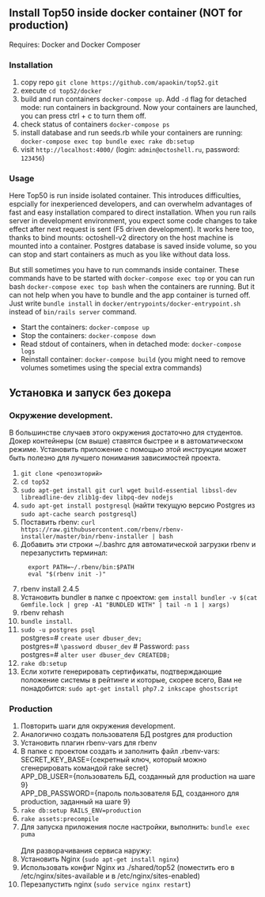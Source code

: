 
## Install Top50 inside  docker container (NOT for production)
Requires: Docker and Docker Composer
### Installation

1. copy repo `git clone https://github.com/apaokin/top52.git`
1. execute `cd top52/docker`
1. build and run containers `docker-compose up`. Add `-d` flag for detached mode: run containers in background. Now your containers are launched, you can press  ctrl + c to turn them off.
1. check status of containers `docker-compose ps`
1. install database and run seeds.rb while your containers are running: `docker-compose exec top bundle exec rake db:setup`
1. visit `http://localhost:4000/` (login: `admin@octoshell.ru`, password: `123456`)
### Usage

Here Top50 is run inside isolated container. This introduces difficulties, espcially for inexperienced developers, and can overwhelm advantages of fast and easy installation compared to direct installation. When you run rails server in development environment, you expect some code changes to take effect after next request is sent (F5 driven development). It works here too, thanks to bind mounts: octoshell-v2 directory on the host machine is mounted into a container. Postgres database is saved inside volume, so you can stop and start containers as much as you like without data loss.

But still sometimes you have to run commands inside container. These commands have to be started with `docker-compose exec top` or you can run bash
`docker-compose exec top bash` when the containers are running. But it can not help when you have to bundle and the app container is turned off. Just write `bundle install` in `docker/entrypoints/docker-entrypoint.sh` instead of `bin/rails server` command.

- Start the containers: `docker-compose up`
- Stop the containers: `docker-compose down`
- Read stdout of containers, when in detached mode: `docker-compose logs`
- Reinstall container: `docker-compose build` (you might need to remove volumes sometimes using the special extra commands)


## Установка и запуск без докера
### Окружение development.
В большинстве случаев этого окружения достаточно для студентов. Докер контейнеры (cм выше) ставятся быстрее и в автоматическом режиме. Установить приложение с помощью этой инструкции может быть полезно для лучшего понимания зависимостей проекта.  
1. `git clone <репозиторий>`
1.  `cd top52`
2. `sudo apt-get install git curl wget build-essential libssl-dev libreadline-dev zlib1g-dev libpq-dev nodejs`
3. `sudo apt-get install postgresql` (найти текущую версию Postgres из `sudo apt-cache search postgresql`)
4. Поставить rbenv: `curl https://raw.githubusercontent.com/rbenv/rbenv-installer/master/bin/rbenv-installer | bash`
1. Добавить эти строки  ~/.bashrc для автоматической загрузки rbenv и перезапустить терминал:
    ```
      export PATH=~/.rbenv/bin:$PATH
      eval "$(rbenv init -)"
    ```
5. rbenv  install 2.4.5
5. Установить bundler в папке с проектом: `gem install bundler -v $(cat Gemfile.lock | grep -A1 "BUNDLED WITH" | tail -n 1 | xargs)`
5. rbenv rehash
6. `bundle install`.
7. `sudo -u postgres psql`<br />
postgres=# `create user dbuser_dev;`<br />
postgres=# `\password dbuser_dev`  # Password: `pass`<br />
postgres=# `alter user dbuser_dev CREATEDB;`
8. `rake db:setup`
9. Если хотите генерировать сертификаты, подтверждающие положение системы в рейтинге и которые, скорее всего, Вам не понадобится: `sudo apt-get install php7.2 inkscape ghostscript`

### Production
1. Повторить шаги для окружения development.
9. Аналогично создать пользователя БД postgres для production
10. Установить плагин rbenv-vars для rbenv
11. В папке с проектом создать и заполнить файл .rbenv-vars:<br />
SECRET_KEY_BASE={секретный ключ, который можно сгенерировать командой rake secret}<br />
APP_DB_USER={пользователь БД, созданный для production на шаге 9}<br />
APP_DB_PASSWORD={пароль пользователя БД, созданного для production, заданный на шаге 9}<br />
12. `rake db:setup RAILS_ENV=production`
13. `rake assets:precompile`
14. Для запуска приложения после настройки, выполнить: `bundle exec puma`
<br /><br />Для разворачивания сервиса наружу:
15. Установить Nginx (`sudo apt-get install nginx`)
16. Использовать конфиг Nginx из ./shared/top52 (поместить его в /etc/nginx/sites-available и в /etc/nginx/sites-enabled)
17. Перезапустить nginx (`sudo service nginx restart`)
